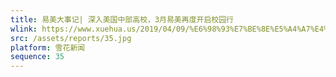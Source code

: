```yaml
---
title: 易美大事记| 深入美国中部高校，3月易美再度开启校园行
wlink: https://www.xuehua.us/2019/04/09/%E6%98%93%E7%BE%8E%E5%A4%A7%E4%BA%8B%E8%AE%B0-%E6%B7%B1%E5%85%A5%E7%BE%8E%E5%9B%BD%E4%B8%AD%E9%83%A8%E9%AB%98%E6%A0%A1%EF%BC%8C3%E6%9C%88%E6%98%93%E7%BE%8E%E5%86%8D%E5%BA%A6%E5%BC%80%E5%90%AF/
src: /assets/reports/35.jpg
platform: 雪花新闻
sequence: 35
---
```

